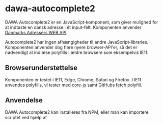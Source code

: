 # dawa-autocomplete2

DAWA Autocomplete2 er en JavaScript-komponent, som giver mulighed for at indtaste en dansk adresse
i ét input-felt. Komponenten anvender [Danmarks Adressers WEB API](https://dawa.aws.dk).

Autocomplete2 har ingen afhængigheder til andre JavaScript-libraries. Komponenten anvender dog flere
nyere browser-API'er, så det er nødvendigt at indlæse polyfills i ældre browsere som eksempelvis IE11.

## Browserunderstøttelse
Komponenten er testet i IE11, Edge, Chrome, Safari og Firefox. I IE11 anvendes polyfills, vi tester
med [core-js](https://github.com/zloirock/core-js) samt [GitHubs fetch](https://github.com/github/fetch) polyfill.

## Anvendelse
DAWA Autocomplete2 kan installeres fra NPM, eller man kan importere scriptet ved hjælp af <script> tags
i browseren. 

### Anvendelse via script tag
Først inkluderes polyfills samt autocomplete-scriptet. Vi henter core-js og fetch fra et CDN, og 
autocomplete-componenten fra https://dawa.aws.dk .
```html
    <script src="https://cdnjs.cloudflare.com/ajax/libs/core-js/2.4.1/core.min.js"></script>
    <script src="https://cdnjs.cloudflare.com/ajax/libs/fetch/2.0.3/fetch.min.js"></script>
    <script src="https://dawa.aws.dk/js/autocomplete/dawa-autocomplete2.min.js"></script>
```

For at rendere korrekt er der brug for noget styling. Autocomplete-forslagene renderes og positioneres
udelukkende ved hjælp af CSS. Forslagene indsættes i DOM'en umiddelbart efter input-elementet.
For at sikre korrekt positionering af input-elementet kan input-feltet placeres i en DIV:

```html
<div class="autocomplete-container">
  <input id="dawa-autocomplete-input">
</div>
```

Herved kan vi give input-feltet og autocomplete-forslagene samme bredde. Vi anbefaler følgende CSS regler som udgangspunkt.
Herefter kan stylingen tilpasses, såden passer ind i sidens design.

```css
.autocomplete-container {
    position: relative;
    width: 500px;
}

.autocomplete-container input {
    width: 100%;
    box-sizing: border-box;
}

.dawa-autocomplete-suggestions {
    margin: 0;
    padding: 0;
    text-align: left;
    border: 1px solid #ccc;
    border-top: 0;
    background: #fff;
    box-shadow: -1px 1px 3px rgba(0, 0, 0, .1);

    position: absolute;
    left: 0;
    right: 0;
    z-index: 9999;
    overflow-y: auto;
    box-sizing: border-box;
}

.dawa-autocomplete-suggestions .dawa-autocomplete-suggestion {
    margin: 0;
    list-style: none;
    cursor: pointer;
    padding: 0 .6em;
    line-height: 1.5em;
    color: #333;
}

.dawa-autocomplete-suggestions .dawa-autocomplete-suggestion.dawa-selected, 
.dawa-autocomplete-suggestions .dawa-autocomplete-suggestion:hover {
    background: #f0f0f0;
}
```

Herefter kan autocomplete-komponenten initialiseres:
```javascript
dawaAutocomplete.dawaAutocomplete(document.getElementById('dawa-autocomplete-input'), {
  select: function(selected) {
    console.log('Valgt adresse: ' + selected.tekst);
  }
});
```

### Anvendelse via NPM
DAWA Autocomplete2 er publiceret i NPM. Anvender du NPM, kan du installere DAWA Autocomplete2 herfra:
```bash
npm install dawa-autocomplete2
```
Polyfills samt CSS-styling håndteres på samme måde som ovenfor.  Herefter er DAWA Autocomplete2 
klar til brug i din kode:

```javascript
var dawaAutocomplete2 = require('dawa-autocomplete2');
var inputElm = document.getElementById('dawa-autocomplete-input');
dawaAutocomplete2.dawaAutocomplete(inputElm, {
  select: function(selected) {
    console.log('Valgt adresse: ' + selected.tekst);
  }
});
```
 
## Licens
Copyright © 2017 Styrelsen for Dataforsyning og Effektivisering (SDFE)

Distribueret under [MIT licensen](https://opensource.org/licenses/MIT).

